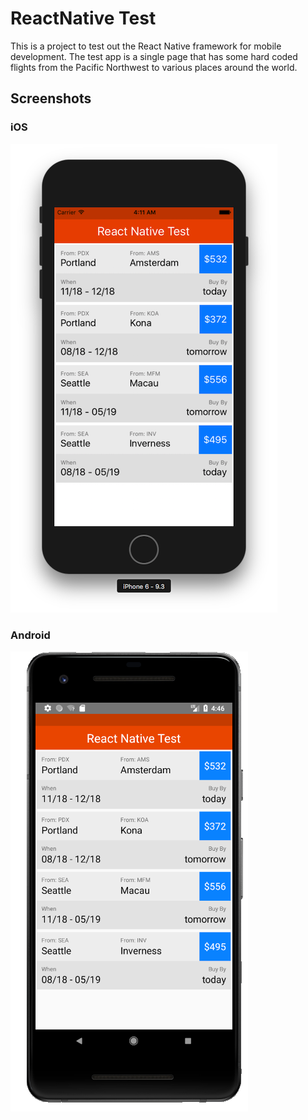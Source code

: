 # ReactNative Test

This is a project to test out the React Native framework for mobile development. The test app is a single page that has some hard coded flights from the Pacific Northwest to various places around the world.

## Screenshots

### iOS

![](images/iOS.png)

### Android

![](images/Android.png)